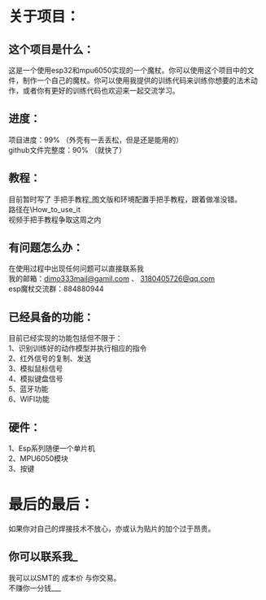 关于项目：
===

这个项目是什么：
---
这是一个使用esp32和mpu6050实现的一个魔杖。你可以使用这个项目中的文件，制作一个自己的魔杖。你可以使用我提供的训练代码来训练你想要的法术动作，或者你有更好的训练代码也欢迎来一起交流学习。<br>

进度：
---
项目进度：99%     （外壳有一丢丢松，但是还是能用的）<br>
github文件完整度：90%     （就快了）

教程：
---
目前暂时写了 手把手教程_图文版和环境配置手把手教程，跟着做准没错。<br>
路径在\How_to_use_it<br>
视频手把手教程争取这周之内

有问题怎么办：
---
在使用过程中出现任何问题可以直接联系我<br>
我的邮箱：dimo333mail@gamil.com 、 3180405726@qq.com<br>
esp魔杖交流群：884880944<br>


已经具备的功能：
---
目前已经实现的功能包括但不限于：<br>
1、识别训练好的动作模型并执行相应的指令<br>
2、红外信号的复制、发送<br>
3、模拟鼠标信号<br>
4、模拟键盘信号<br>
5、蓝牙功能<br>
6、WIFI功能

硬件：
---
1、Esp系列随便一个单片机<br>
2、MPU6050模块<br>
3、按键<br>

最后的最后：
===
如果你对自己的焊接技术不放心，亦或认为贴片的加个过于昂贵。<br>

你可以联系我_
---
我可以以SMT的 成本价 与你交易。<br>
不赚你一分钱___<br>

